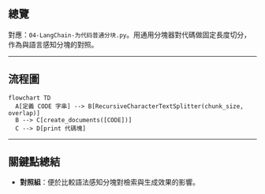 ## 總覽

對應：`04-LangChain-为代码普通分块.py`。用通用分塊器對代碼做固定長度切分，作為與語言感知分塊的對照。

---

## 流程圖

```mermaid
flowchart TD
  A[定義 CODE 字串] --> B[RecursiveCharacterTextSplitter(chunk_size, overlap)]
  B --> C[create_documents([CODE])]
  C --> D[print 代碼塊]
```

---

## 關鍵點總結

- **對照組**：便於比較語法感知分塊對檢索與生成效果的影響。


